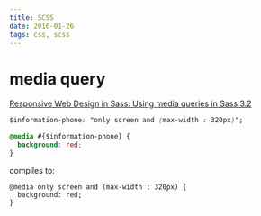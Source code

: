 ```yaml
---
title: SCSS
date: 2016-01-26
tags: css, scss
---
```


# media query

[Responsive Web Design in Sass: Using media queries in Sass 3.2](http://thesassway.com/intermediate/responsive-web-design-in-sass-using-media-queries-in-sass-32)


```css
$information-phone: "only screen and (max-width : 320px)";

@media #{$information-phone} {
  background: red;
}
```

compiles to:

```
@media only screen and (max-width : 320px) {
  background: red;
}
```
